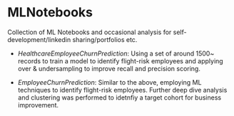 # MLNotebooks

Collection of ML Notebooks and occasional analysis for self-development/linkedin sharing/portfolios etc. 

- *HealthcareEmployeeChurnPrediction*: Using a set of around 1500~ records to train a model to identify flight-risk employees and applying over & undersampling to improve recall and precision scoring.

- *EmployeeChurnPrediction*: Similar to the above, employing ML techniques to identify flight-risk employees. Further deep dive analysis and clustering was performed to idetnfiy a target cohort for business improvement.
